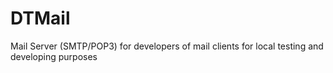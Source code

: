 # DTMail

Mail Server (SMTP/POP3) for developers of mail clients for local testing and developing purposes
